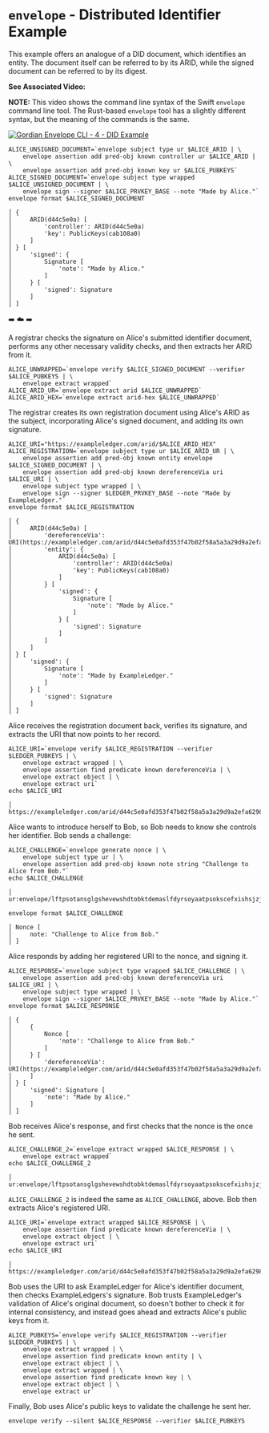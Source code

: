 # `envelope` - Distributed Identifier Example

This example offers an analogue of a DID document, which identifies an entity. The document itself can be referred to by its ARID, while the signed document can be referred to by its digest.

**See Associated Video:**

**NOTE:** This video shows the command line syntax of the Swift `envelope` command line tool. The Rust-based `envelope` tool has a slightly different syntax, but the meaning of the commands is the same.

[![Gordian Envelope CLI - 4 - DID Example](https://img.youtube.com/vi/Dvs2CT60_uI/mqdefault.jpg)](https://www.youtube.com/watch?v=Dvs2CT60_uI)


```
ALICE_UNSIGNED_DOCUMENT=`envelope subject type ur $ALICE_ARID | \
    envelope assertion add pred-obj known controller ur $ALICE_ARID | \
    envelope assertion add pred-obj known key ur $ALICE_PUBKEYS`
ALICE_SIGNED_DOCUMENT=`envelope subject type wrapped $ALICE_UNSIGNED_DOCUMENT | \
    envelope sign --signer $ALICE_PRVKEY_BASE --note "Made by Alice."`
envelope format $ALICE_SIGNED_DOCUMENT

│ {
│     ARID(d44c5e0a) [
│         'controller': ARID(d44c5e0a)
│         'key': PublicKeys(cab108a0)
│     ]
│ } [
│     'signed': {
│         Signature [
│             'note': "Made by Alice."
│         ]
│     } [
│         'signed': Signature
│     ]
│ ]
```

➡️ ☁️ ➡️

A registrar checks the signature on Alice's submitted identifier document, performs any other necessary validity checks, and then extracts her ARID from it.

```
ALICE_UNWRAPPED=`envelope verify $ALICE_SIGNED_DOCUMENT --verifier $ALICE_PUBKEYS | \
    envelope extract wrapped`
ALICE_ARID_UR=`envelope extract arid $ALICE_UNWRAPPED`
ALICE_ARID_HEX=`envelope extract arid-hex $ALICE_UNWRAPPED`
```

The registrar creates its own registration document using Alice's ARID as the subject, incorporating Alice's signed document, and adding its own signature.

```
ALICE_URI="https://exampleledger.com/arid/$ALICE_ARID_HEX"
ALICE_REGISTRATION=`envelope subject type ur $ALICE_ARID_UR | \
    envelope assertion add pred-obj known entity envelope $ALICE_SIGNED_DOCUMENT | \
    envelope assertion add pred-obj known dereferenceVia uri $ALICE_URI | \
    envelope subject type wrapped | \
    envelope sign --signer $LEDGER_PRVKEY_BASE --note "Made by ExampleLedger."`
envelope format $ALICE_REGISTRATION

│ {
│     ARID(d44c5e0a) [
│         'dereferenceVia': URI(https://exampleledger.com/arid/d44c5e0afd353f47b02f58a5a3a29d9a2efa6298692f896cd2923268599a0d0f)
│         'entity': {
│             ARID(d44c5e0a) [
│                 'controller': ARID(d44c5e0a)
│                 'key': PublicKeys(cab108a0)
│             ]
│         } [
│             'signed': {
│                 Signature [
│                     'note': "Made by Alice."
│                 ]
│             } [
│                 'signed': Signature
│             ]
│         ]
│     ]
│ } [
│     'signed': {
│         Signature [
│             'note': "Made by ExampleLedger."
│         ]
│     } [
│         'signed': Signature
│     ]
│ ]
```

Alice receives the registration document back, verifies its signature, and extracts the URI that now points to her record.

```
ALICE_URI=`envelope verify $ALICE_REGISTRATION --verifier $LEDGER_PUBKEYS | \
    envelope extract wrapped | \
    envelope assertion find predicate known dereferenceVia | \
    envelope extract object | \
    envelope extract uri`
echo $ALICE_URI

│ https://exampleledger.com/arid/d44c5e0afd353f47b02f58a5a3a29d9a2efa6298692f896cd2923268599a0d0f
```

Alice wants to introduce herself to Bob, so Bob needs to know she controls her identifier. Bob sends a challenge:

```
ALICE_CHALLENGE=`envelope generate nonce | \
    envelope subject type ur | \
    envelope assertion add pred-obj known note string "Challenge to Alice from Bob."`
echo $ALICE_CHALLENGE

│ ur:envelope/lftpsotansglgshevewshdtobktdemaslfdyrsoyaatpsokscefxishsjzjzihjtioihcxjyjlcxfpjziniaihcxiyjpjljncxfwjliddmbtcavsrl
```

```
envelope format $ALICE_CHALLENGE

│ Nonce [
│     note: "Challenge to Alice from Bob."
│ ]
```

Alice responds by adding her registered URI to the nonce, and signing it.

```
ALICE_RESPONSE=`envelope subject type wrapped $ALICE_CHALLENGE | \
    envelope assertion add pred-obj known dereferenceVia uri $ALICE_URI | \
    envelope subject type wrapped | \
    envelope sign --signer $ALICE_PRVKEY_BASE --note "Made by Alice."`
envelope format $ALICE_RESPONSE

│ {
│     {
│         Nonce [
│             'note': "Challenge to Alice from Bob."
│         ]
│     } [
│         'dereferenceVia': URI(https://exampleledger.com/arid/d44c5e0afd353f47b02f58a5a3a29d9a2efa6298692f896cd2923268599a0d0f)
│     ]
│ } [
│     'signed': Signature [
│         'note': "Made by Alice."
│     ]
│ ]
```

Bob receives Alice's response, and first checks that the nonce is the once he sent.
```
ALICE_CHALLENGE_2=`envelope extract wrapped $ALICE_RESPONSE | \
    envelope extract wrapped`
echo $ALICE_CHALLENGE_2

│ ur:envelope/lftpsotansglgshevewshdtobktdemaslfdyrsoyaatpsokscefxishsjzjzihjtioihcxjyjlcxfpjziniaihcxiyjpjljncxfwjliddmbtcavsrl
```

`ALICE_CHALLENGE_2` is indeed the same as `ALICE_CHALLENGE`, above. Bob then extracts Alice's registered URI.

```
ALICE_URI=`envelope extract wrapped $ALICE_RESPONSE | \
    envelope assertion find predicate known dereferenceVia | \
    envelope extract object | \
    envelope extract uri`
echo $ALICE_URI

│ https://exampleledger.com/arid/d44c5e0afd353f47b02f58a5a3a29d9a2efa6298692f896cd2923268599a0d0f
```

Bob uses the URI to ask ExampleLedger for Alice's identifier document, then checks ExampleLedgers's signature. Bob trusts ExampleLedger's validation of Alice's original document, so doesn't bother to check it for internal consistency, and instead goes ahead and extracts Alice's public keys from it.

```
ALICE_PUBKEYS=`envelope verify $ALICE_REGISTRATION --verifier $LEDGER_PUBKEYS | \
    envelope extract wrapped | \
    envelope assertion find predicate known entity | \
    envelope extract object | \
    envelope extract wrapped | \
    envelope assertion find predicate known key | \
    envelope extract object | \
    envelope extract ur`
```

Finally, Bob uses Alice's public keys to validate the challenge he sent her.

```
envelope verify --silent $ALICE_RESPONSE --verifier $ALICE_PUBKEYS
```
